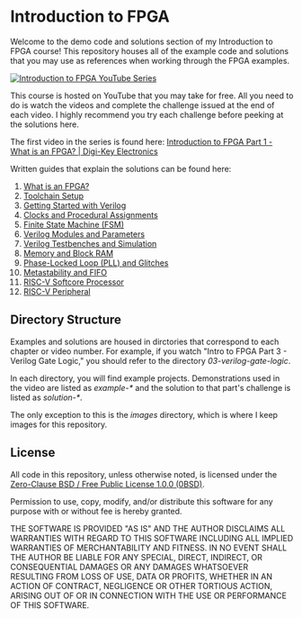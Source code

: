 # Introduction to FPGA

Welcome to the demo code and solutions section of my Introduction to FPGA course! This repository houses all of the example code and solutions that you may use as references when working through the FPGA examples.

[![Introduction to FPGA YouTube Series](https://raw.githubusercontent.com/ShawnHymel/introduction-to-fpga/main/images/Intro%20to%20FPGA%20Part%201_Thumbnail.png)](https://www.youtube.com/watch?v=lLg1AgA2Xoo&list=PLEBQazB0HUyT1WmMONxRZn9NmQ_9CIKhb)

This course is hosted on YouTube that you may take for free. All you need to do is watch the videos and complete the challenge issued at the end of each video. I highly recommend you try each challenge before peeking at the solutions here.

The first video in the series is found here: [Introduction to FPGA Part 1 - What is an FPGA? | Digi-Key Electronics](https://www.youtube.com/watch?v=lLg1AgA2Xoo&list=PLEBQazB0HUyT1WmMONxRZn9NmQ_9CIKhb)

Written guides that explain the solutions can be found here:

 1. [What is an FPGA?](https://www.digikey.com/en/maker/projects/introduction-to-fpga-part-1-what-is-an-fpga/3ee5f6c8fa594161a655a9f960060893)
 2. [Toolchain Setup](https://www.digikey.com/en/maker/projects/introduction-to-fpga-part-2-toolchain-setup/563a9518cd11466fb6a75cf3cb684d6d)
 3. [Getting Started with Verilog](https://www.digikey.com/en/maker/projects/introduction-to-fpga-part-3-getting-started-with-verilog/9d9dbff29a4b45728521b2664bbd1df4)
 4. [Clocks and Procedural Assignments](https://www.digikey.com/en/maker/projects/introduction-to-fpga-part-4-clocks-and-procedural-assignments/356e12284daf48b5bd9b80af8a6ac5b8)
 5. [Finite State Machine (FSM)](https://www.digikey.com/en/maker/projects/introduction-to-fpga-part-5-finite-state-machine-fsm/4d83e63da76044af9acc8aa7dcf07c22)
 6. [Verilog Modules and Parameters](https://www.digikey.com/en/maker/projects/introduction-to-fpga-part-6-verilog-modules-and-parameters/c7d4d01274be43278d8bc531e6b7acb7)
 7. [Verilog Testbenches and Simulation](https://www.digikey.com/en/maker/projects/introduction-to-fpga-part-7-verilog-testbenches-and-simulation/1b741d1b8b864afeacbe28075b1427cd)
 8. [Memory and Block RAM](https://www.digikey.com/en/maker/projects/introduction-to-fpga-part-8-memory-and-block-ram/df7bcadef0de430ab89d0d9c21e3a14c)
 9. [Phase-Locked Loop (PLL) and Glitches](https://www.digikey.com/en/maker/projects/introduction-to-fpga-part-9-phaselocked-loop-pll-and-glitches/2028ce62001b4cb69335f48e127fa366)
 10. [Metastability and FIFO](https://www.digikey.com/en/maker/projects/introduction-to-fpga-part-10-metastability-and-fifo/74884ed134474e008a1e444ea9dacb0f)
 11. [RISC-V Softcore Processor](https://www.digikey.com/en/maker/projects/introduction-to-fpga-part-11-risc-v-softcore-processor/f0511ddb538f444cae08f7bc43a74dcc)
 12. [RISC-V Peripheral](https://www.digikey.com/en/maker/projects/introduction-to-fpga-part-12-risc-v-custom-peripheral/148dba8ecafe49a1ac7e13641088af4c)

## Directory Structure

Examples and solutions are housed in dirctories that correspond to each chapter or video number. For example, if you watch "Intro to FPGA Part 3 - Verilog Gate Logic," you should refer to the directory *03-verilog-gate-logic*.

In each directory, you will find example projects. Demonstrations used in the video are listed as *example-\** and the solution to that part's challenge is listed as *solution-\**.

The only exception to this is the *images* directory, which is where I keep images for this repository.

## License

All code in this repository, unless otherwise noted, is licensed under the [Zero-Clause BSD / Free Public License 1.0.0 (0BSD)](https://opensource.org/licenses/0BSD).

Permission to use, copy, modify, and/or distribute this software for any purpose with or without fee is hereby granted.

THE SOFTWARE IS PROVIDED "AS IS" AND THE AUTHOR DISCLAIMS ALL WARRANTIES WITH REGARD TO THIS SOFTWARE INCLUDING ALL IMPLIED WARRANTIES OF MERCHANTABILITY AND FITNESS. IN NO EVENT SHALL THE AUTHOR BE LIABLE FOR ANY SPECIAL, DIRECT, INDIRECT, OR CONSEQUENTIAL DAMAGES OR ANY DAMAGES WHATSOEVER RESULTING FROM LOSS OF USE, DATA OR PROFITS, WHETHER IN AN ACTION OF CONTRACT, NEGLIGENCE OR OTHER TORTIOUS ACTION, ARISING OUT OF OR IN CONNECTION WITH THE USE OR PERFORMANCE OF THIS SOFTWARE.
